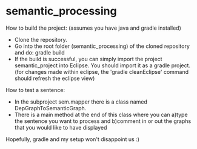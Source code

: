 # semantic_processing

How to build the project: (assumes you have java and gradle installed)
- Clone the repository.
- Go into the root folder (semantic_processing) of the cloned repository and do:
gradle build
- If the build is successful, you can simply import the project semantic_project into Eclipse. You should import it as a gradle project.
(for changes made within eclipse, the 'gradle cleanEclipse' command should refresh the eclipse view)

How to test a sentence:
- In the subproject sem.mapper there is a class named DepGraphToSemanticGraph.
- There is a main method at the end of this class where you can a)type the sentence you want to process and b)comment in or out the 
graphs that you would like to have displayed

Hopefully, gradle and my setup won't disappoint us :)

